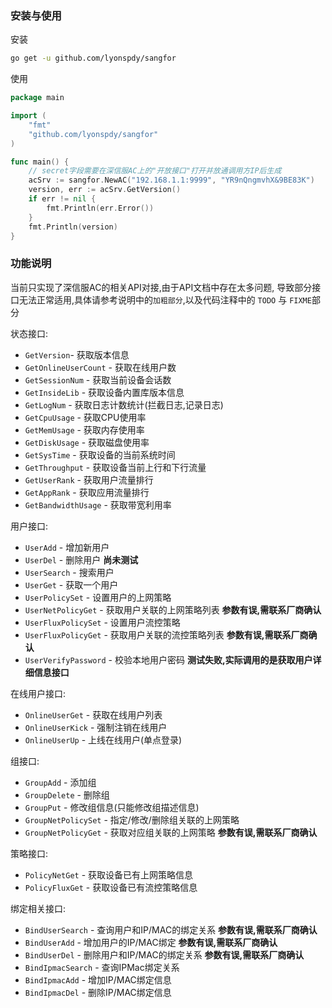 ### 安装与使用

安装

```bash
go get -u github.com/lyonspdy/sangfor
```

使用

```go
package main

import (
	"fmt"
	"github.com/lyonspdy/sangfor"
)

func main() {
	// secret字段需要在深信服AC上的"开放接口"打开并放通调用方IP后生成
	acSrv := sangfor.NewAC("192.168.1.1:9999", "YR9nQngmvhX&9BE83K")
	version, err := acSrv.GetVersion()
	if err != nil {
		fmt.Println(err.Error())
	}
	fmt.Println(version)
}
```

### 功能说明

当前只实现了深信服AC的相关API对接,由于API文档中存在太多问题, 导致部分接口无法正常适用,具体请参考说明中的`加粗部分`,以及代码注释中的 `TODO` 与 `FIXME`部分

状态接口:

- `GetVersion`- 获取版本信息
- `GetOnlineUserCount` - 获取在线用户数
- `GetSessionNum` - 获取当前设备会话数
- `GetInsideLib` - 获取设备内置库版本信息
- `GetLogNum` - 获取日志计数统计(拦截日志,记录日志)
- `GetCpuUsage` - 获取CPU使用率
- `GetMemUsage` - 获取内存使用率
- `GetDiskUsage` - 获取磁盘使用率
- `GetSysTime` - 获取设备的当前系统时间
- `GetThroughput` - 获取设备当前上行和下行流量
- `GetUserRank` - 获取用户流量排行
- `GetAppRank` - 获取应用流量排行
- `GetBandwidthUsage` - 获取带宽利用率

用户接口:

- `UserAdd` - 增加新用户
- `UserDel` - 删除用户 **尚未测试**
- `UserSearch` - 搜索用户
- `UserGet` - 获取一个用户
- `UserPolicySet` - 设置用户的上网策略
- `UserNetPolicyGet` - 获取用户关联的上网策略列表 **参数有误,需联系厂商确认**
- `UserFluxPolicySet` - 设置用户流控策略
- `UserFluxPolicyGet` - 获取用户关联的流控策略列表 **参数有误,需联系厂商确认**
- `UserVerifyPassword` - 校验本地用户密码 **测试失败,实际调用的是获取用户详细信息接口**

在线用户接口:

- `OnlineUserGet` - 获取在线用户列表
- `OnlineUserKick` - 强制注销在线用户
- `OnlineUserUp` - 上线在线用户(单点登录)

组接口:

- `GroupAdd` - 添加组
- `GroupDelete` - 删除组
- `GroupPut` - 修改组信息(只能修改组描述信息)
- `GroupNetPolicySet` - 指定/修改/删除组关联的上网策略
- `GroupNetPolicyGet` - 获取对应组关联的上网策略 **参数有误,需联系厂商确认**

策略接口:

- `PolicyNetGet` - 获取设备已有上网策略信息
- `PolicyFluxGet` - 获取设备已有流控策略信息

绑定相关接口:

- `BindUserSearch` - 查询用户和IP/MAC的绑定关系 **参数有误,需联系厂商确认**
- `BindUserAdd` - 增加用户的IP/MAC绑定 **参数有误,需联系厂商确认**
- `BindUserDel` - 删除用户和IP/MAC的绑定关系 **参数有误,需联系厂商确认**
- `BindIpmacSearch` - 查询IPMac绑定关系
- `BindIpmacAdd` - 增加IP/MAC绑定信息
- `BindIpmacDel` - 删除IP/MAC绑定信息

